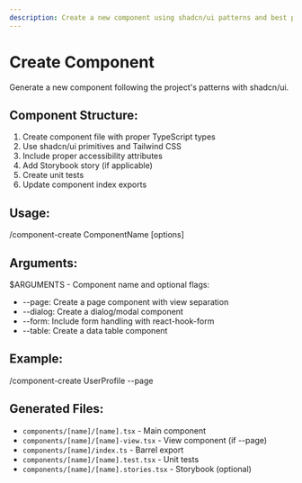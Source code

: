 ```yaml
---
description: Create a new component using shadcn/ui patterns and best practices
---
```


# Create Component

Generate a new component following the project's patterns with shadcn/ui.

## Component Structure:
1. Create component file with proper TypeScript types
2. Use shadcn/ui primitives and Tailwind CSS
3. Include proper accessibility attributes
4. Add Storybook story (if applicable)
5. Create unit tests
6. Update component index exports

## Usage:
/component-create ComponentName [options]

## Arguments:
$ARGUMENTS - Component name and optional flags:
- --page: Create a page component with view separation
- --dialog: Create a dialog/modal component
- --form: Include form handling with react-hook-form
- --table: Create a data table component

## Example:
/component-create UserProfile --page

## Generated Files:
- `components/[name]/[name].tsx` - Main component
- `components/[name]/[name]-view.tsx` - View component (if --page)
- `components/[name]/index.ts` - Barrel export
- `components/[name]/[name].test.tsx` - Unit tests
- `components/[name]/[name].stories.tsx` - Storybook (optional)